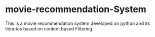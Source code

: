 # movie-recommendation-System
This is a movie recommendation system developed on python and its libraries based on content based Filtering.
